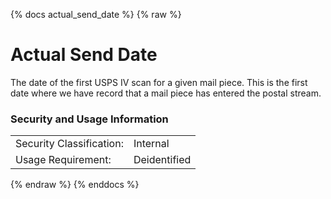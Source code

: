 {% docs actual_send_date %}
{% raw %}

# Actual Send Date

The date of the first USPS IV scan for a given mail piece.  This is the first date where we have record
that a mail piece has entered the postal stream.

### Security and Usage Information
|     |     |
| --- | --- |
| Security Classification: | Internal |
| Usage Requirement:       | Deidentified |

{% endraw %}
{% enddocs %}